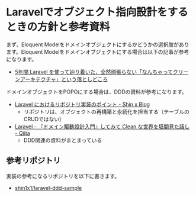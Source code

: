 # Laravelでオブジェクト指向設計をするときの方針と参考資料

まず、Eloquent Modelをドメインオブジェクトにするかどうかの選択肢があります。Eloquent Modelをドメインオブジェクトにする場合は以下の記事が参考になります。

- [5年間 Laravel を使って辿り着いた，全然頑張らない「なんちゃってクリーンアーキテクチャ」という落としどころ](https://zenn.dev/mpyw/articles/ce7d09eb6d8117)

ドメインオブジェクトをPOPOにする場合は、DDDの資料が参考になります。

- [Laravel におけるリポジトリ実装のポイント - Shin x Blog](https://blog.shin1x1.com/entry/laravel-repository)
	- リポジトリは、オブジェクトの再構築と永続化を担当する（テーブルのCRUDではない）
- [Laravel - 『ドメイン駆動設計入門』してみて Clean な世界を垣間見た話し - Qiita](https://qiita.com/anfangd/items/dc824c9768a3731045e1)
	- DDD関連の資料がまとまっている

## 参考リポジトリ

実装の参考になるリポジトリを以下に書きます。

- [shin1x1/laravel-ddd-sample](https://github.com/shin1x1/laravel-ddd-sample)

